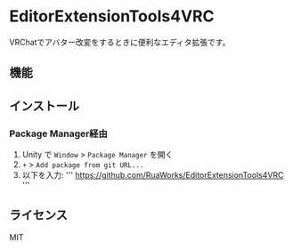 # EditorExtensionTools4VRC
VRChatでアバター改変をするときに便利なエディタ拡張です。

## 機能

## インストール
### Package Manager経由
1. Unity で `Window` > `Package Manager` を開く
2. `+` > `Add package from git URL...`
3. 以下を入力:
'''
https://github.com/RuaWorks/EditorExtensionTools4VRC
'''


## ライセンス
MIT